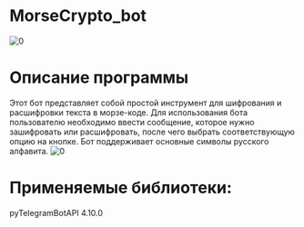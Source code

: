 # MorseCrypto_bot
![0](https://user-images.githubusercontent.com/103204349/234577276-b0e0f3f9-f7e6-4e27-b632-f20823129a58.png)
# Описание программы
Этот бот представляет собой простой инструмент для шифрования и расшифровки текста в морзе-коде. Для использования бота пользователю необходимо ввести сообщение, которое нужно зашифровать или расшифровать, после чего выбрать соответствующую опцию на кнопке. Бот поддерживает основные символы русского алфавита.
![0](https://user-images.githubusercontent.com/103204349/236641068-cdd74eed-b6d9-4055-8739-e175a71cc59c.png)

# Применяемые библиотеки:<br />
pyTelegramBotAPI 4.10.0 <br />
